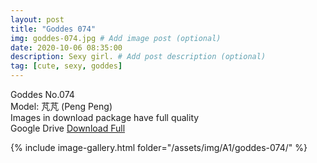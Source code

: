 ```yaml
---
layout: post
title: "Goddes 074"
img: goddes-074.jpg # Add image post (optional)
date: 2020-10-06 08:35:00
description: Sexy girl. # Add post description (optional)
tag: [cute, sexy, goddes]
---
```

Goddes No.074  
Model: 芃芃 (Peng Peng)                                     
Images in download package have full quality                    
Google Drive [Download Full](http://gestyy.com/ee479x)

{% include image-gallery.html folder="/assets/img/A1/goddes-074/" %}
